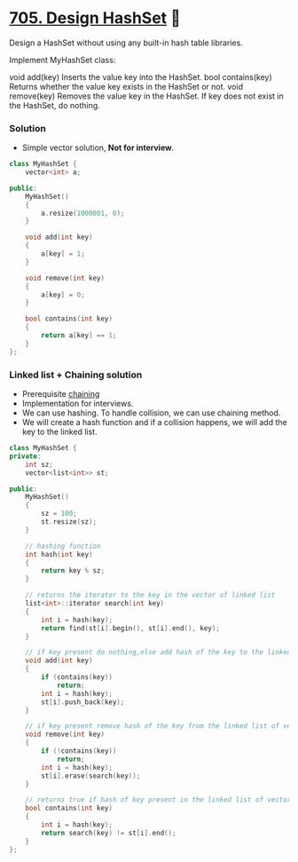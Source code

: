 # [705. Design HashSet](https://leetcode.com/problems/design-hashset/) 🌟

Design a HashSet without using any built-in hash table libraries.

Implement MyHashSet class:

void add(key) Inserts the value key into the HashSet.
bool contains(key) Returns whether the value key exists in the HashSet or not.
void remove(key) Removes the value key in the HashSet. If key does not exist in the HashSet, do nothing.

### Solution

-   Simple vector solution, **Not for interview**.

```cpp
class MyHashSet {
    vector<int> a;

public:
    MyHashSet()
    {
        a.resize(1000001, 0);
    }

    void add(int key)
    {
        a[key] = 1;
    }

    void remove(int key)
    {
        a[key] = 0;
    }

    bool contains(int key)
    {
        return a[key] == 1;
    }
};
```

### Linked list + Chaining solution

-   Prerequisite [chaining](https://www.geeksforgeeks.org/hashing-set-2-separate-chaining/)
-   Implementation for interviews.
-   We can use hashing. To handle collision, we can use chaining method.
-   We will create a hash function and if a collision happens, we will add the key to the linked list.

```cpp
class MyHashSet {
private:
    int sz;
    vector<list<int>> st;

public:
    MyHashSet()
    {
        sz = 100;
        st.resize(sz);
    }

    // hashing function
    int hash(int key)
    {
        return key % sz;
    }

    // returns the iterator to the key in the vector of linked list
    list<int>::iterator search(int key)
    {
        int i = hash(key);
        return find(st[i].begin(), st[i].end(), key);
    }

    // if key present do nothing,else add hash of the key to the linked list of vector.
    void add(int key)
    {
        if (contains(key))
            return;
        int i = hash(key);
        st[i].push_back(key);
    }

    // if key present remove hash of the key from the linked list of vector,else do nothing.
    void remove(int key)
    {
        if (!contains(key))
            return;
        int i = hash(key);
        st[i].erase(search(key));
    }

    // returns true if hash of key present in the linked list of vector,else false.
    bool contains(int key)
    {
        int i = hash(key);
        return search(key) != st[i].end();
    }
};
```
